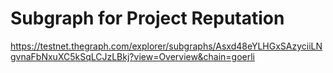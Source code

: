 # Subgraph for Project Reputation
https://testnet.thegraph.com/explorer/subgraphs/Asxd48eYLHGxSAzyciiLNgvnaFbNxuXC5kSqLCJzLBkj?view=Overview&chain=goerli